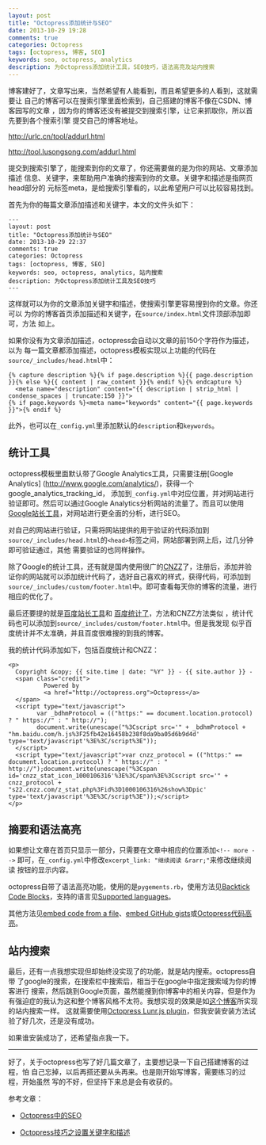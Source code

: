 ```yaml
---
layout: post
title: "Octopress添加统计与SEO"
date: 2013-10-29 19:28
comments: true
categories: Octopress
tags: [octopress, 博客, SEO]
keywords: seo, octopress, analytics
description: 为Octopress添加统计工具，SEO技巧，语法高亮及站内搜索
---
```

博客建好了，文章写出来，当然希望有人能看到，而且希望更多的人看到，这就需要让
自己的博客可以在搜索引擎里面检索到，自己搭建的博客不像在CSDN、博客园写的文章
，因为你的博客还没有被提交到搜索引擎，让它来抓取你，所以首先要到各个搜索引擎
提交自己的博客地址。

http://urlc.cn/tool/addurl.html

http://tool.lusongsong.com/addurl.html

提交到搜索引擎了，能搜索到你的文章了，你还需要做的是为你的网站、文章添加描述
信息、关键字，来帮助用户准确的搜索到你的文章。关键字和描述是指网页head部分的
元标签meta，是给搜索引擎看的，以此希望用户可以比较容易找到。

首先为你的每篇文章添加描述和关键字，本文的文件头如下：

```
---
layout: post
title: "Octopress添加统计与SEO"
date: 2013-10-29 22:37
comments: true
categories: Octopress
tags: [octopress, 博客, SEO]
keywords: seo, octopress, analytics, 站内搜索
description: 为Octopress添加统计工具及SEO技巧
---
```

这样就可以为你的文章添加关键字和描述，使搜索引擎更容易搜到你的文章。你还可以
为你的博客首页添加描述和关键字，在`source/index.html`文件顶部添加即可，方法
如上。

如果你没有为文章添加描述，octopress会自动以文章的前150个字符作为描述，以为
每一篇文章都添加描述，octopress模板实现以上功能的代码在`source/_includes/head.html`中：

```
{% capture description %}{% if page.description %}{{ page.description }}{% else %}{{ content | raw_content }}{% endif %}{% endcapture %}
  <meta name="description" content="{{ description | strip_html | condense_spaces | truncate:150 }}">
{% if page.keywords %}<meta name="keywords" content="{{ page.keywords }}">{% endif %}
```

此外，也可以在`_config.yml`里添加默认的`description`和`keywords`。

## 统计工具
octopress模板里面默认带了Google Analytics工具，只需要注册[Google Analytics]
(http://www.google.com/analytics/)，获得一个google_analytics_tracking_id，
添加到`_config.yml`中对应位置，并对网站进行验证即可。然后可以通过Google Analytics分析网站的流量了。而且可以使用[Google站长工具](https://www.google.com/webmasters/tools/home?hl=zh-CN)，对网站进行更全面的分析，进行SEO。

对自己的网站进行验证，只需将网站提供的用于验证的代码添加到`source/_includes/head.html`的`<head>`标签之间，网站部署到网上后，过几分钟即可验证通过，其他
需要验证的也同样操作。

除了Google的统计工具，还有就是国内使用很广的[CNZZ](http://zhanzhang.cnzz.com/)了，注册后，添加并验证你的网站就可以添加统计代码了，选好自己喜欢的样式，获得代码，可添加到`source/_includes/custom/footer.html`中。即可查看每天你的博客的流量，进行相应的优化了。

最后还要提的就是[百度站长工具](http://zhanzhang.baidu.com/site/index)和
[百度统计了](http://tongji.baidu.com/web/welcome/login)，方法和CNZZ方法类似
，统计代码也可以添加到`source/_includes/custom/footer.html`中。但是我发现
似乎百度统计并不太准确，并且百度很难搜的到我的博客。

我的统计代码添加如下，包括百度统计和CNZZ：

```
<p>
  Copyright &copy; {{ site.time | date: "%Y" }} - {{ site.author }} -
  <span class="credit">
          Powered by 
          <a href="http://octopress.org">Octopress</a>
  </span>
  <script type="text/javascript">
        var _bdhmProtocol = (("https:" == document.location.protocol) ? " https://" : " http://");
        document.write(unescape("%3Cscript src='" + _bdhmProtocol + "hm.baidu.com/h.js%3F25fb42e16458b238f8da9ba05d6b9d4d' type='text/javascript'%3E%3C/script%3E"));
  </script>
  <script type="text/javascript">var cnzz_protocol = (("https:" == document.location.protocol) ? " https://" : " http://");document.write(unescape("%3Cspan id='cnzz_stat_icon_1000106316'%3E%3C/span%3E%3Cscript src='" + cnzz_protocol + "s22.cnzz.com/z_stat.php%3Fid%3D1000106316%26show%3Dpic' type='text/javascript'%3E%3C/script%3E"));</script>
</p>
```

## 摘要和语法高亮
如果想让文章在首页只显示一部分，只需要在文章中相应的位置添加`<!-- more -->`
即可，在`_config.yml`中修改`excerpt_link: "继续阅读 &rarr;"`来修改继续阅读
按钮的显示内容。

octopress自带了语法高亮功能，使用的是`pygements.rb`，使用方法见[Backtick Code Blocks](http://octopress.org/docs/plugins/backtick-codeblock/)，支持的语言见[Supported languages](http://pygments.org/docs/lexers/)。

其他方法见[embed code from a file](http://octopress.org/docs/plugins/include-code/)、[embed GitHub gists](http://octopress.org/docs/plugins/gist-tag/)或[Octopress代码高亮](http://xiongbupt.github.io/blog/2012/06/08/octopressdai-ma-gao-liang/)。

## 站内搜索
最后，还有一点我想实现但却始终没实现了的功能，就是站内搜索。octopress自带
了google的搜索，在搜索栏中搜索后，相当于在google中指定搜索域为你的博客进行
搜索，然后跳到Google页面，虽然能搜到你博客中的相关内容，但是作为有强迫症的我认为这和整个博客风格不太符。我想实现的效果是如[这个博客](http://yortz.it/about)所实现的站内搜索一样。
这就需要使用[Octopress Lunr.js plugin](https://github.com/yortz/octopress-lunr-js-search)，但我安装安装方法试验了好几次，还是没有成功。

如果谁安装成功了，还希望指点我一下。

---
好了，关于octopress也写了好几篇文章了，主要想记录一下自己搭建博客的过程，怕
自己忘掉，以后再搭还要从头再来。也是刚开始写博客，需要练习的过程，开始虽然
写的不好，但坚持下来总是会有收获的。

参考文章：

- [Octopress中的SEO](http://codemacro.com/2012/09/06/octopress-seo/)

- [Octopress技巧之设置关键字和描述](http://www.cnblogs.com/hswg/archive/2013/01/15/2860952.html)

